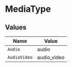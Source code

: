 # MediaType


## Values

| Name         | Value        |
| ------------ | ------------ |
| `Audio`      | audio        |
| `AudioVideo` | audio_video  |